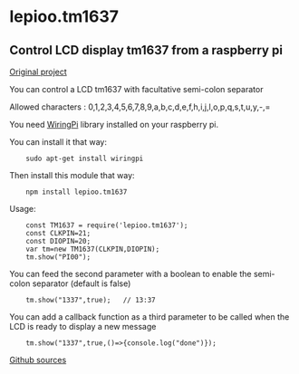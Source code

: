 # lepioo.tm1637

## Control LCD display tm1637 from a raspberry pi

[Original project](https://github.com/thesadabc/raspberrypi-tm1637-4display)

You can control a LCD tm1637 with facultative semi-colon separator  

Allowed characters : 0,1,2,3,4,5,6,7,8,9,a,b,c,d,e,f,h,i,j,l,o,p,q,s,t,u,y,-,=

You need [WiringPi](http://wiringpi.com/download-and-install/) library installed on your raspberry pi.

You can install it that way:
```
    sudo apt-get install wiringpi
```
Then install this module that way:
```
    npm install lepioo.tm1637
```

Usage:
```
    const TM1637 = require('lepioo.tm1637');
    const CLKPIN=21;
    const DIOPIN=20;
    var tm=new TM1637(CLKPIN,DIOPIN);
    tm.show("PI00");
```

You can feed the second parameter with a boolean to enable the semi-colon separator (default is false)
```
    tm.show("1337",true);   // 13:37
```

You can add a callback function as a third parameter to be called when the LCD is ready to display a new message
```
    tm.show("1337",true,()=>{console.log("done")});
```

[Github sources](https://github.com/lePioo/TM1637)
